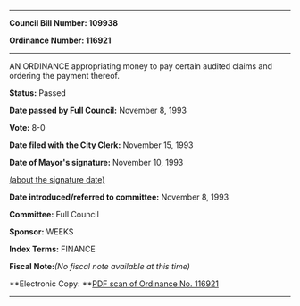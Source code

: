 

********

**Council Bill Number: 109938**
   
**Ordinance Number: 116921**
********

 AN ORDINANCE appropriating money to pay certain audited claims and ordering the payment thereof.

**Status:** Passed
   
**Date passed by Full Council:** November 8, 1993
   
**Vote:** 8-0
   
**Date filed with the City Clerk:** November 15, 1993
   
**Date of Mayor's signature:** November 10, 1993
   
[(about the signature date)](/~public/approvaldate.htm)
   
   
   
**Date introduced/referred to committee:** November 8, 1993
   
**Committee:** Full Council
   
**Sponsor:** WEEKS
   
   
**Index Terms:** FINANCE

**Fiscal Note:**_(No fiscal note available at this time)_

**Electronic Copy: **[PDF scan of Ordinance No. 116921](/~archives/Ordinances/Ord_116921.pdf)

********

